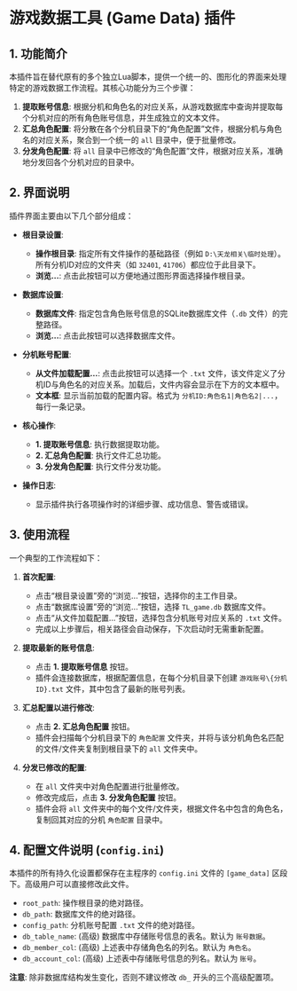 # 游戏数据工具 (Game Data) 插件

## 1. 功能简介

本插件旨在替代原有的多个独立Lua脚本，提供一个统一的、图形化的界面来处理特定的游戏数据工作流程。其核心功能分为三个步骤：

1.  **提取账号信息**: 根据分机和角色名的对应关系，从游戏数据库中查询并提取每个分机对应的所有角色账号信息，并生成独立的文本文件。
2.  **汇总角色配置**: 将分散在各个分机目录下的“角色配置”文件，根据分机与角色名的对应关系，聚合到一个统一的 `all` 目录中，便于批量修改。
3.  **分发角色配置**: 将 `all` 目录中已修改的“角色配置”文件，根据对应关系，准确地分发回各个分机对应的目录中。

## 2. 界面说明

插件界面主要由以下几个部分组成：

-   **根目录设置**:
    -   **操作根目录**: 指定所有文件操作的基础路径（例如 `D:\天龙相关\临时处理`）。所有分机ID对应的文件夹（如 `32401`, `41706`）都应位于此目录下。
    -   **浏览...**: 点击此按钮可以方便地通过图形界面选择操作根目录。

-   **数据库设置**:
    -   **数据库文件**: 指定包含角色账号信息的SQLite数据库文件（`.db` 文件）的完整路径。
    -   **浏览...**: 点击此按钮可以选择数据库文件。

-   **分机账号配置**:
    -   **从文件加载配置...**: 点击此按钮可以选择一个 `.txt` 文件，该文件定义了分机ID与角色名的对应关系。加载后，文件内容会显示在下方的文本框中。
    -   **文本框**: 显示当前加载的配置内容。格式为 `分机ID:角色名1|角色名2|...`，每行一条记录。

-   **核心操作**:
    -   **1. 提取账号信息**: 执行数据提取功能。
    -   **2. 汇总角色配置**: 执行文件汇总功能。
    -   **3. 分发角色配置**: 执行文件分发功能。

-   **操作日志**:
    -   显示插件执行各项操作时的详细步骤、成功信息、警告或错误。

## 3. 使用流程

一个典型的工作流程如下：

1.  **首次配置**:
    -   点击“根目录设置”旁的“浏览...”按钮，选择你的主工作目录。
    -   点击“数据库设置”旁的“浏览...”按钮，选择 `TL_game.db` 数据库文件。
    -   点击“从文件加载配置...”按钮，选择包含分机账号对应关系的 `.txt` 文件。
    -   完成以上步骤后，相关路径会自动保存，下次启动时无需重新配置。

2.  **提取最新的账号信息**:
    -   点击 **1. 提取账号信息** 按钮。
    -   插件会连接数据库，根据配置信息，在每个分机目录下创建 `游戏账号\{分机ID}.txt` 文件，其中包含了最新的账号列表。

3.  **汇总配置以进行修改**:
    -   点击 **2. 汇总角色配置** 按钮。
    -   插件会扫描每个分机目录下的 `角色配置` 文件夹，并将与该分机角色名匹配的文件/文件夹复制到根目录下的 `all` 文件夹中。

4.  **分发已修改的配置**:
    -   在 `all` 文件夹中对角色配置进行批量修改。
    -   修改完成后，点击 **3. 分发角色配置** 按钮。
    -   插件会将 `all` 文件夹中的每个文件/文件夹，根据文件名中包含的角色名，复制回其对应的分机 `角色配置` 目录中。

## 4. 配置文件说明 (`config.ini`)

本插件的所有持久化设置都保存在主程序的 `config.ini` 文件的 `[game_data]` 区段下。高级用户可以直接修改此文件。

-   `root_path`: 操作根目录的绝对路径。
-   `db_path`: 数据库文件的绝对路径。
-   `config_path`: 分机账号配置 `.txt` 文件的绝对路径。
-   `db_table_name`: (高级) 数据库中存储账号信息的表名。默认为 `账号数据`。
-   `db_member_col`: (高级) 上述表中存储角色名的列名。默认为 `角色名`。
-   `db_account_col`: (高级) 上述表中存储账号信息的列名。默认为 `账号`。

**注意**: 除非数据库结构发生变化，否则不建议修改 `db_` 开头的三个高级配置项。

